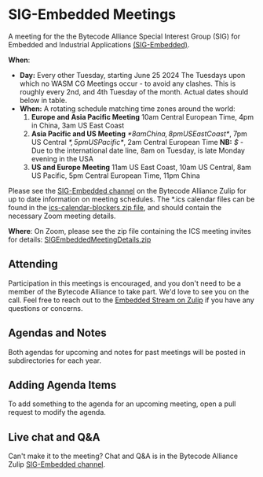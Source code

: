 # SIG-Embedded Meetings

A meeting for the the Bytecode Alliance Special Interest Group (SIG) for Embedded and Industrial Applications [(SIG-Embedded)](https://github.com/bytecodealliance/governance/tree/main/SIGs/SIG-embedded).

**When**: 

* **Day:** Every other Tuesday, starting June 25 2024
  The Tuesdays upon which no WASM CG Meetings occur - to avoid any clashes. This is roughly every 2nd, and 4th Tuesday of the month. Actual dates should below in table.
* **When:** A rotating schedule matching time zones around the world:
  1. **Europe and Asia Pacific Meeting**
     10am Central European Time, 4pm in China, 3am US East Coast
  2. **Asia Pacific and US Meeting** *$*
     8am China, 8pm US East Coast *$*, 7pm US Central *$*, 5pm US Pacific *$*, 2am Central European Time
     **NB:** *$* - Due to the international date line, 8am on Tuesday, is late Monday evening in the USA
  3. **US and Europe Meeting**
     11am US East Coast, 10am US Central, 8am US Pacific, 5pm Central European Time, 11pm China

Please see the [SIG-Embedded channel](https://bytecodealliance.zulipchat.com/#narrow/stream/438936-SIG-Embedded) on the Bytecode Alliance Zulip for up to date information on meeting schedules. The *.ics calendar files can be found in the [ics-calendar-blockers zip file](./ics-calendar-blockers/SIGEmbeddedMeetingDetails.zip), and should contain the necessary Zoom meeting details. 

**Where**: On Zoom, please see the zip file containing the ICS meeting invites for details:
[SIGEmbeddedMeetingDetails.zip](https://github.com/bytecodealliance/meetings/blob/main/SIG-Embedded/ics-calendar-blockers/SIGEmbeddedMeetingDetails.zip)

## Attending

Participation in this meetings is encouraged, and you don't need to be a member of the Bytecode Alliance to take part. We'd love to see you on the call. Feel free to reach out to the  [Embedded Stream on Zulip](https://bytecodealliance.zulipchat.com/#narrow/stream/438936-SIG-Embedded) if you have any questions or concerns.

## Agendas and Notes

Both agendas for upcoming and notes for past meetings will be posted in subdirectories for each year.

## Adding Agenda Items

To add something to the agenda for an upcoming meeting, open a pull request to
modify the agenda.

## Live chat and Q&A

Can't make it to the meeting? Chat and Q&A is in the Bytecode Alliance Zulip [SIG-Embedded channel](https://bytecodealliance.zulipchat.com/#narrow/stream/438936-SIG-Embedded).
